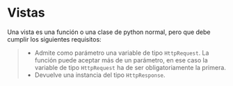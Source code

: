 Vistas
======

Una vista es una función o una clase de python normal, pero que debe
cumplir los siguientes requisitos:

> -   Admite como parámetro una variable de tipo `HttpRequest`. La
>     función puede aceptar más de un parámetro, en ese caso la variable
>     de tipo `HttpRequest` ha de ser obligatoriamente la primera.
> -   Devuelve una instancia del tipo `HttpResponse`.
